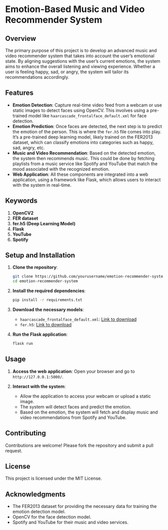 # Emotion-Based Music and Video Recommender System

## Overview

The primary purpose of this project is to develop an advanced music and video recommender system that takes into account the user’s emotional state. By aligning suggestions with the user’s current emotions, the system aims to enhance the overall listening and viewing experience. Whether a user is feeling happy, sad, or angry, the system will tailor its recommendations accordingly.

## Features

- **Emotion Detection**: Capture real-time video feed from a webcam or use static images to detect faces using OpenCV. This involves using a pre-trained model like `haarcascade_frontalface_default.xml` for face detection.
- **Emotion Prediction**: Once faces are detected, the next step is to predict the emotion of the person. This is where the `fer.h5` file comes into play. It’s a pre-trained deep learning model, likely trained on the FER2013 dataset, which can classify emotions into categories such as happy, sad, angry, etc.
- **Music and Video Recommendation**: Based on the detected emotion, the system then recommends music. This could be done by fetching playlists from a music service like Spotify and YouTube that match the mood associated with the recognized emotion.
- **Web Application**: All these components are integrated into a web application, using a framework like Flask, which allows users to interact with the system in real-time.

## Keywords

1. **OpenCV2**
2. **FER dataset**
3. **fer.h5 (Deep Learning Model)**
4. **Flask**
5. **YouTube**
6. **Spotify**

## Setup and Installation

1. **Clone the repository**:
    ```bash
    git clone https://github.com/yourusername/emotion-recommender-system.git
    cd emotion-recommender-system
    ```

2. **Install the required dependencies**:
    ```bash
    pip install -r requirements.txt
    ```

3. **Download the necessary models**:
    - `haarcascade_frontalface_default.xml`: [Link to download](https://github.com/opencv/opencv/blob/master/data/haarcascades/haarcascade_frontalface_default.xml)
    - `fer.h5`: [Link to download](https://drive.google.com/uc?export=download&id=1j0X0jf3-SV7l_MkX8af3lb0QJHKsnJlF)

4. **Run the Flask application**:
    ```bash
    flask run
    ```

## Usage

1. **Access the web application**:
    Open your browser and go to `http://127.0.0.1:5000/`.

2. **Interact with the system**:
    - Allow the application to access your webcam or upload a static image.
    - The system will detect faces and predict the emotion.
    - Based on the emotion, the system will fetch and display music and video recommendations from Spotify and YouTube.

## Contributing

Contributions are welcome! Please fork the repository and submit a pull request.

## License

This project is licensed under the MIT License.

## Acknowledgments

- The FER2013 dataset for providing the necessary data for training the emotion detection model.
- OpenCV for the face detection model.
- Spotify and YouTube for their music and video services.
